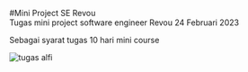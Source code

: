 #Mini Project SE Revou  
Tugas mini project software engineer Revou
24 Februari 2023

Sebagai syarat tugas 10 hari mini course

![tugas alfi](https://user-images.githubusercontent.com/23645665/220980133-4a19444e-6837-4356-a533-be34013a190d.png)
